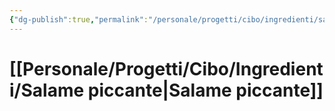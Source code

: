 ```yaml
---
{"dg-publish":true,"permalink":"/personale/progetti/cibo/ingredienti/salame-piccante/"}
---
```


# [[Personale/Progetti/Cibo/Ingredienti/Salame piccante\|Salame piccante]]

